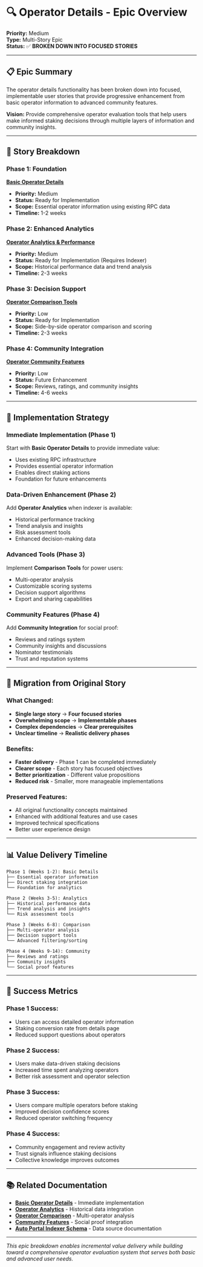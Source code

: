 # 🔍 Operator Details - Epic Overview

**Priority:** Medium  
**Type:** Multi-Story Epic  
**Status:** ✅ **BROKEN DOWN INTO FOCUSED STORIES**

---

## 📋 Epic Summary

The operator details functionality has been broken down into focused, implementable user stories that provide progressive enhancement from basic operator information to advanced community features.

**Vision:**
Provide comprehensive operator evaluation tools that help users make informed staking decisions through multiple layers of information and community insights.

---

## 🎯 Story Breakdown

### **Phase 1: Foundation**

**[Basic Operator Details](./operator-details-basic.md)**

- **Priority:** Medium
- **Status:** Ready for Implementation
- **Scope:** Essential operator information using existing RPC data
- **Timeline:** 1-2 weeks

### **Phase 2: Enhanced Analytics**

**[Operator Analytics & Performance](./operator-analytics.md)**

- **Priority:** Medium
- **Status:** Ready for Implementation (Requires Indexer)
- **Scope:** Historical performance data and trend analysis
- **Timeline:** 2-3 weeks

### **Phase 3: Decision Support**

**[Operator Comparison Tools](./operator-comparison-tools.md)**

- **Priority:** Low
- **Status:** Ready for Implementation
- **Scope:** Side-by-side operator comparison and scoring
- **Timeline:** 2-3 weeks

### **Phase 4: Community Integration**

**[Operator Community Features](./operator-community-features.md)**

- **Priority:** Low
- **Status:** Future Enhancement
- **Scope:** Reviews, ratings, and community insights
- **Timeline:** 4-6 weeks

---

## 🚀 Implementation Strategy

### **Immediate Implementation (Phase 1)**

Start with **Basic Operator Details** to provide immediate value:

- Uses existing RPC infrastructure
- Provides essential operator information
- Enables direct staking actions
- Foundation for future enhancements

### **Data-Driven Enhancement (Phase 2)**

Add **Operator Analytics** when indexer is available:

- Historical performance tracking
- Trend analysis and insights
- Risk assessment tools
- Enhanced decision-making data

### **Advanced Tools (Phase 3)**

Implement **Comparison Tools** for power users:

- Multi-operator analysis
- Customizable scoring systems
- Decision support algorithms
- Export and sharing capabilities

### **Community Features (Phase 4)**

Add **Community Integration** for social proof:

- Reviews and ratings system
- Community insights and discussions
- Nominator testimonials
- Trust and reputation systems

---

## 🔄 Migration from Original Story

### **What Changed:**

- **Single large story** → **Four focused stories**
- **Overwhelming scope** → **Implementable phases**
- **Complex dependencies** → **Clear prerequisites**
- **Unclear timeline** → **Realistic delivery phases**

### **Benefits:**

- **Faster delivery** - Phase 1 can be completed immediately
- **Clearer scope** - Each story has focused objectives
- **Better prioritization** - Different value propositions
- **Reduced risk** - Smaller, more manageable implementations

### **Preserved Features:**

- All original functionality concepts maintained
- Enhanced with additional features and use cases
- Improved technical specifications
- Better user experience design

---

## 📊 Value Delivery Timeline

```
Phase 1 (Weeks 1-2): Basic Details
├── Essential operator information
├── Direct staking integration
└── Foundation for analytics

Phase 2 (Weeks 3-5): Analytics
├── Historical performance data
├── Trend analysis and insights
└── Risk assessment tools

Phase 3 (Weeks 6-8): Comparison
├── Multi-operator analysis
├── Decision support tools
└── Advanced filtering/sorting

Phase 4 (Weeks 9-14): Community
├── Reviews and ratings
├── Community insights
└── Social proof features
```

---

## 🎯 Success Metrics

### **Phase 1 Success:**

- Users can access detailed operator information
- Staking conversion rate from details page
- Reduced support questions about operators

### **Phase 2 Success:**

- Users make data-driven staking decisions
- Increased time spent analyzing operators
- Better risk assessment and operator selection

### **Phase 3 Success:**

- Users compare multiple operators before staking
- Improved decision confidence scores
- Reduced operator switching frequency

### **Phase 4 Success:**

- Community engagement and review activity
- Trust signals influence staking decisions
- Collective knowledge improves outcomes

---

## 📚 Related Documentation

- **[Basic Operator Details](./operator-details-basic.md)** - Immediate implementation
- **[Operator Analytics](./operator-analytics.md)** - Historical data integration
- **[Operator Comparison](./operator-comparison-tools.md)** - Multi-operator analysis
- **[Community Features](./operator-community-features.md)** - Social proof integration
- **[Auto Portal Indexer Schema](../resources/auto-portal-indexer-schema.md)** - Data source documentation

---

_This epic breakdown enables incremental value delivery while building toward a comprehensive operator evaluation system that serves both basic and advanced user needs._
